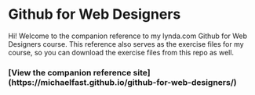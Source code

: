 Github for Web Designers
========================

Hi! Welcome to the companion reference to my lynda.com Github for Web Designers course. This reference also serves as the exercise files for my course, so you can download the exercise files from this repo as well.

<h3>[View the companion reference site](https://michaelfast.github.io/github-for-web-designers/)</h3>
